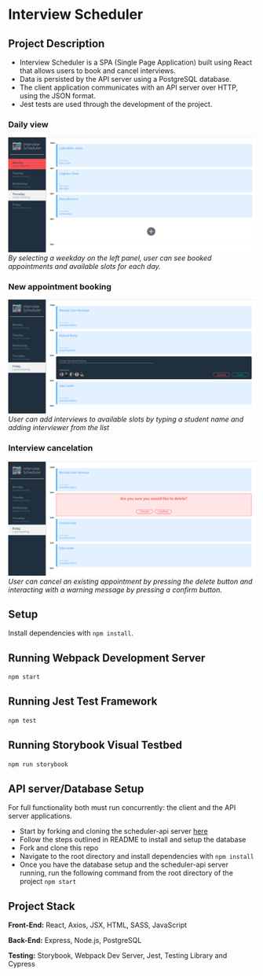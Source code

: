 # Interview Scheduler

## Project Description
- Interview Scheduler is a SPA (Single Page Application) built using React that allows users to book and cancel interviews. 
- Data is persisted by the API server using a PostgreSQL database.
- The client application communicates with an API server over HTTP, using the JSON format.
- Jest tests are used through the development of the project.


### Daily view
!['1-available-slots'](https://github.com/leightonchien/scheduler/blob/master/docs/1-available-slots.png)
_By selecting a weekday on the left panel, user can see booked appointments and available slots for each day._


### New appointment booking
!['2-book-new-appt'](https://github.com/leightonchien/scheduler/blob/master/docs/2-book-new-appt.png)
_User can add interviews to available slots by typing a student name and adding interviewer from the list_


### Interview cancelation
!['3-edit-appt'](https://github.com/leightonchien/scheduler/blob/master/docs/3-edit-appt.png)
_User can cancel an existing appointment by pressing the delete button and interacting with a warning message by pressing a confirm button._


## Setup

Install dependencies with `npm install`.

## Running Webpack Development Server

```sh
npm start
```

## Running Jest Test Framework

```sh
npm test
```

## Running Storybook Visual Testbed

```sh
npm run storybook
```


## API server/Database Setup
For full functionality both must run concurrently: the client and the API server applications.
- Start by forking and cloning the scheduler-api server [here](https://github.com/lighthouse-labs/scheduler-api)
- Follow the steps outlined in README to install and setup the database
- Fork and clone this repo
- Navigate to the root directory and install dependencies with `npm install`
- Once you have the database setup and the scheduler-api server running, run the following command from the root directory of the project `npm start`


## Project Stack
__Front-End:__ React, Axios, JSX, HTML, SASS, JavaScript

__Back-End:__ Express, Node.js, PostgreSQL

__Testing:__ Storybook, Webpack Dev Server, Jest, Testing Library and Cypress